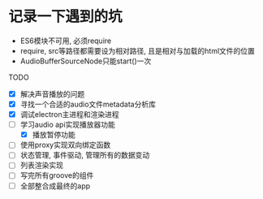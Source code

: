 # 记录一下遇到的坑

- ES6模块不可用, 必须require
- require, src等路径都需要设为相对路径, 且是相对与加载的html文件的位置
- AudioBufferSourceNode只能start()一次

TODO

- [x] 解决声音播放的问题
- [x] 寻找一个合适的audio文件metadata分析库
- [x] 调试electron主进程和渲染进程
- [ ] 学习audio api实现播放器功能
  - [x] 播放暂停功能
- [ ] 使用proxy实现双向绑定函数
- [ ] 状态管理, 事件驱动, 管理所有的数据变动
- [ ] 列表渲染实现
- [ ] 写完所有groove的组件
- [ ] 全部整合成最终的app
